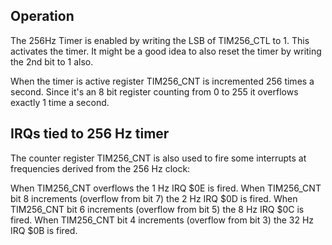 ## Operation

The 256Hz Timer is enabled by writing the LSB of TIM256_CTL to 1. This
activates the timer. It might be a good idea to also reset the timer by
writing the 2nd bit to 1 also.

When the timer is active register TIM256_CNT is incremented 256 times a
second. Since it's an 8 bit register counting from 0 to 255 it overflows
exactly 1 time a second.

## IRQs tied to 256 Hz timer

The counter register TIM256_CNT is also used to fire some interrupts at
frequencies derived from the 256 Hz clock:

When TIM256_CNT overflows the 1 Hz IRQ $0E is fired.
When TIM256_CNT bit 8 increments (overflow from bit 7) the 2 Hz IRQ $0D
is fired.
When TIM256_CNT bit 6 increments (overflow from bit 5) the 8 Hz IRQ $0C
is fired.
When TIM256_CNT bit 4 increments (overflow from bit 3) the 32 Hz IRQ
$0B is fired.